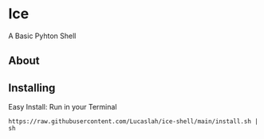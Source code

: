 # Ice
A Basic Pyhton Shell

## About

## Installing
Easy Install: Run in your Terminal<p>
`https://raw.githubusercontent.com/Lucaslah/ice-shell/main/install.sh | sh`

